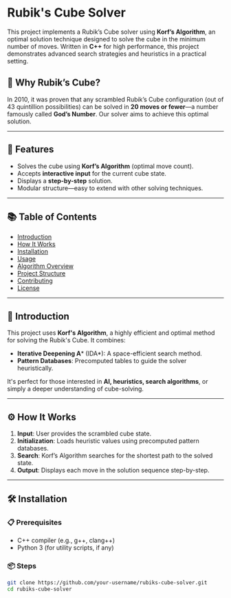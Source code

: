 # Rubik's Cube Solver

This project implements a Rubik’s Cube solver using **Korf’s Algorithm**, an optimal solution technique designed to solve the cube in the minimum number of moves. Written in **C++** for high performance, this project demonstrates advanced search strategies and heuristics in a practical setting.

## 🧩 Why Rubik’s Cube?
In 2010, it was proven that any scrambled Rubik’s Cube configuration (out of 43 quintillion possibilities) can be solved in **20 moves or fewer**—a number famously called **God’s Number**. Our solver aims to achieve this optimal solution.

---

## 🚀 Features

- Solves the cube using **Korf’s Algorithm** (optimal move count).
- Accepts **interactive input** for the current cube state.
- Displays a **step-by-step** solution.
- Modular structure—easy to extend with other solving techniques.

---

## 📚 Table of Contents

- [Introduction](#introduction)
- [How It Works](#how-it-works)
- [Installation](#installation)
- [Usage](#usage)
- [Algorithm Overview](#algorithm-overview)
- [Project Structure](#project-structure)
- [Contributing](#contributing)
- [License](#license)

---

## 🧠 Introduction

This project uses **Korf's Algorithm**, a highly efficient and optimal method for solving the Rubik's Cube. It combines:

- **Iterative Deepening A*** (IDA\*): A space-efficient search method.
- **Pattern Databases**: Precomputed tables to guide the solver heuristically.

It's perfect for those interested in **AI, heuristics, search algorithms**, or simply a deeper understanding of cube-solving.

---

## ⚙️ How It Works

1. **Input**: User provides the scrambled cube state.
2. **Initialization**: Loads heuristic values using precomputed pattern databases.
3. **Search**: Korf’s Algorithm searches for the shortest path to the solved state.
4. **Output**: Displays each move in the solution sequence step-by-step.

---

## 🛠️ Installation

### 📋 Prerequisites

- C++ compiler (e.g., g++, clang++)
- Python 3 (for utility scripts, if any)

### 📦 Steps

```bash
git clone https://github.com/your-username/rubiks-cube-solver.git
cd rubiks-cube-solver
